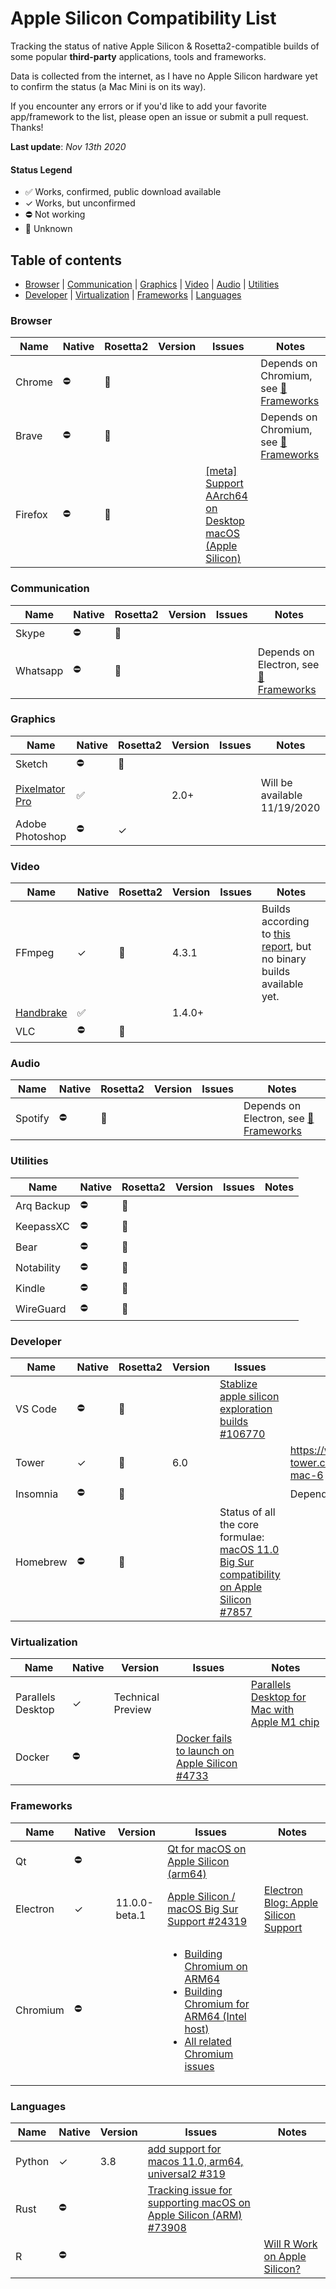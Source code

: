 # Apple Silicon Compatibility List
Tracking the status of native Apple Silicon & Rosetta2-compatible builds of some popular **third-party** applications, tools and frameworks.

Data is collected from the internet, as I have no Apple Silicon hardware yet to confirm the status (a Mac Mini is on its way).

If you encounter any errors or if you'd like to add your favorite app/framework to the list, please open an issue or submit a pull request. Thanks!

**Last update**: *Nov 13th 2020*

#### Status Legend
* ✅ Works, confirmed, public download available
* ✓ Works, but unconfirmed
* ⛔️ Not working
* 🔄 Unknown

## Table of contents

  - [Browser](#-browser) | [Communication](#-communication) | [Graphics](#-graphics) | [Video](#-video) | [Audio](#-audio) | [Utilities](#-utilities)
  - [Developer](#-developer-apps) | [Virtualization](#-virtualization) | [Frameworks](#-frameworks) | [Languages](#-languages)

### Browser

|Name|Native|Rosetta2|Version|Issues|Notes|
|--|--|--|--|--|--|
|Chrome|⛔️|🔄|||Depends on Chromium, see [🧩 Frameworks](#-frameworks)|
|Brave|⛔️|🔄|||Depends on Chromium, see [🧩 Frameworks](#-frameworks)|
|Firefox|⛔️|🔄||[[meta] Support AArch64 on Desktop macOS (Apple Silicon)](https://bugzilla.mozilla.org/show_bug.cgi?id=1648496)||

### Communication

|Name|Native|Rosetta2|Version|Issues|Notes|
|--|--|--|--|--|--|
|Skype|⛔️|🔄||||
|Whatsapp|⛔️|🔄|||Depends on Electron, see [🧩 Frameworks](#-frameworks)|

### Graphics

|Name|Native|Rosetta2|Version|Issues|Notes|
|--|--|--|--|--|--|
|Sketch|⛔️|🔄||||
|[Pixelmator Pro](https://www.pixelmator.com/pro/)|✅||2.0+||Will be available 11/19/2020|
|Adobe Photoshop|⛔️|✓||||

### Video

|Name|Native|Rosetta2|Version|Issues|Notes|
|--|--|--|--|--|--|
|FFmpeg|✓|🔄|4.3.1||Builds according to [this report](http://www.ffmpeg-archive.org/FFmpeg-on-Apple-Silicon-Success-td4693516.html), but no binary builds available yet.|
|[Handbrake](https://github.com/HandBrake/HandBrake/releases)|✅||1.4.0+|||
|VLC|⛔️|🔄||||

### Audio

|Name|Native|Rosetta2|Version|Issues|Notes|
|--|--|--|--|--|--|
|Spotify|⛔️|🔄|||Depends on Electron, see [🧩 Frameworks](#-frameworks)|

### Utilities

|Name|Native|Rosetta2|Version|Issues|Notes|
|--|--|--|--|--|--|
|Arq Backup|⛔️|🔄|||||
|KeepassXC|⛔️|🔄||||
|Bear|⛔️|🔄||||
|Notability|⛔️|🔄||||
|Kindle|⛔️|🔄||||
|WireGuard|⛔️|🔄||||

### Developer
|Name|Native|Rosetta2|Version|Issues|Notes|
|--|--|--|--|--|--|
|VS Code|⛔️|🔄||[Stablize apple silicon exploration builds #106770](https://github.com/microsoft/vscode/issues/106770)||
|Tower|✓|🔄|6.0||https://www.git-tower.com/blog/tower-mac-6|
|Insomnia|⛔️|🔄|||Depends on Electron|
|Homebrew|⛔️|🔄||Status of all the core formulae: [macOS 11.0 Big Sur compatibility on Apple Silicon #7857](https://github.com/Homebrew/brew/issues/7857)||

### Virtualization

|Name|Native|Version|Issues|Notes|
|--|--|--|--|--|
|Parallels Desktop|✓|Technical Preview||[Parallels Desktop for Mac with Apple M1 chip](https://www.parallels.com/blogs/parallels-desktop-apple-silicon-mac/)|
|Docker|⛔️||[Docker fails to launch on Apple Silicon #4733](https://github.com/docker/for-mac/issues/4733)||

### Frameworks

|Name|Native|Version|Issues|Notes|
|--|--|--|--|--|
|Qt|⛔️||[Qt for macOS on Apple Silicon (arm64)](https://bugreports.qt.io/browse/QTBUG-85279)||
|Electron|✓|11.0.0-beta.1|[Apple Silicon / macOS Big Sur Support #24319](https://github.com/electron/electron/issues/24319)|[Electron Blog: Apple Silicon Support](https://www.electronjs.org/blog/apple-silicon)|
|Chromium|⛔️||<ul><li>[Building Chromium on ARM64](https://bugs.chromium.org/p/chromium/issues/detail?id=1103236)</li><li>[Building Chromium for ARM64 (Intel host)](https://bugs.chromium.org/p/chromium/issues/detail?id=1098899)</li><li>[All related Chromium issues](https://bugs.chromium.org/p/chromium/issues/list?q=label%3AMac-BigSur%20OR%20label%3AMac-Arm64&can=2)</li></ul>||


### Languages
|Name|Native|Version|Issues|Notes|
|--|--|--|--|--|
|Python|✓|3.8|[add support for macos 11.0, arm64, universal2 #319](https://github.com/pypa/packaging/pull/319)||
|Rust|⛔️||[Tracking issue for supporting macOS on Apple Silicon (ARM) #73908](https://github.com/rust-lang/rust/issues/73908)||
|R|⛔️|||[Will R Work on Apple Silicon?](https://developer.r-project.org/Blog/public/2020/11/02/will-r-work-on-apple-silicon/index.html)|

